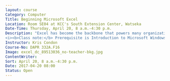 ```yaml
---
layout: course
Category: Computer
Title: Beginning Microsoft Excel
Location: Room SE04 at KCC's South Extension Center, Watseka
Date-Time: Thursday, April 20, 8 a.m.-4:30 p.m.
Description: "Excel has become the backbone that powers many organizations. Build your Excel skills in a one-day workshop for beginners. Gain hands-on experience and end your Excel frustrations by learning how to work with formulas and functions, enter and edit data, create charts, format worksheets and much more. Practice while you learn the best features of this software package.
<i><b>Class note:</b> Prerequisite is Introduction to Microsoft Windows or equivalent experience.</i>"
Instructor: Kris Condon
Course-No: DAPR 332A.F16
Image: excel_dc_89513036_no-teacher-bkg.jpg
ContentWriter:
Sort: April 20, 8 a.m.-4:30 p.m.
Date: 2017-04-20 08:00
Status: Open
---
```

